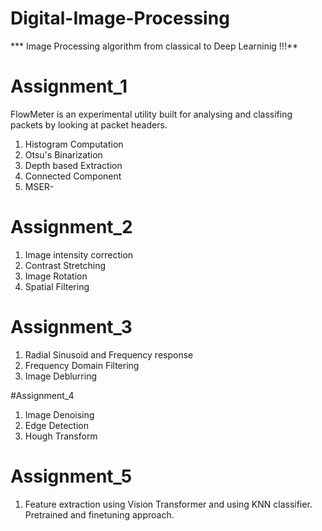 # Digital-Image-Processing
*** Image Processing algorithm from classical to Deep Learninig !!!**

# Assignment_1
FlowMeter is an experimental utility built for analysing and classifing packets by looking at packet headers. 
1. Histogram Computation
2. Otsu's Binarization
3. Depth based Extraction
4. Connected Component
5. MSER-

# Assignment_2
1. Image intensity correction
2. Contrast Stretching
3. Image Rotation
4. Spatial Filtering

# Assignment_3
1. Radial Sinusoid and Frequency response
2. Frequency Domain Filtering
3. Image Deblurring

#Assignment_4
1. Image Denoising
2. Edge Detection
3. Hough Transform

# Assignment_5
1. Feature extraction using Vision Transformer and using KNN classifier. Pretrained and finetuning approach.


   
